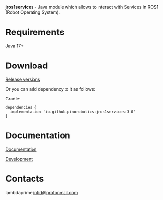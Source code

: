 **jros1services** - Java module which allows to interact with Services in ROS1 (Robot Operating System).

# Requirements

Java 17+

# Download

[Release versions](jros1services/release/CHANGELOG.md)

Or you can add dependency to it as follows:

Gradle:

```
dependencies {
  implementation 'io.github.pinorobotics:jros1services:3.0'
}
```

# Documentation

[Documentation](http://pinoweb.freetzi.com/jrosservices)

[Development](DEVELOPMENT.md)

# Contacts

lambdaprime <intid@protonmail.com>

